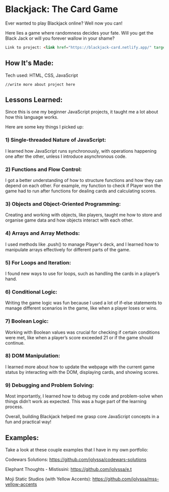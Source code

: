 # Blackjack: The Card Game

Ever wanted to play Blackjack online? Well now you can!

Here lies a game where randomness decides your fate. Will you get the Black Jack or will you forever wallow in your shame? 
```html
Link to project: <link href="https://blackjack-card.netlify.app/" target=_blank>
```

## How It's Made:
Tech used: HTML, CSS, JavaScript

`//write more about project here`


## Lessons Learned:

Since this is one my beginner JavaScript projects, it taught me a lot about how this language works.

 Here are some key things I picked up:

### 1) Single-threaded Nature of JavaScript:

I learned how JavaScript runs synchronously, with operations happening one after the other, unless I introduce asynchronous code.


### 2) Functions and Flow Control:

I got a better understanding of how to structure functions and how they can depend on each other. For example, my function to check if Player won the game had to run after functions for dealing cards and calculating scores.


### 3) Objects and Object-Oriented Programming:

Creating and working with objects, like players, taught me how to store and organise game data and how objects interact with each other.


### 4) Arrays and Array Methods:

I used methods like .push() to manage Player's deck, and I learned how to manipulate arrays effectively for different parts of the game.


### 5) For Loops and Iteration:

I found new ways to use for loops, such as handling the cards in a player’s hand.


### 6) Conditional Logic:

Writing the game logic was fun because I used a lot of if-else statements to manage different scenarios in the game, like when a player loses or wins.


### 7) Boolean Logic:

Working with Boolean values was crucial for checking if certain conditions were met, like when a player’s score exceeded 21 or if the game should continue.


### 8) DOM Manipulation:

I learned more about how to update the webpage with the current game status by interacting with the DOM, displaying cards, and showing scores.


### 9) Debugging and Problem Solving:

Most importantly, I learned how to debug my code and problem-solve when things didn’t work as expected. This was a huge part of the learning process.

Overall, building Blackjack helped me grasp core JavaScript concepts in a fun and practical way!

## Examples:
Take a look at these couple examples that I have in my own portfolio:

Codewars Solutions: https://github.com/jolyssa/codewars-solutions

Elephant Thoughts - Mistissini: https://github.com/jolyssa/e.t

Moji Static Studios (with Yellow Accents): https://github.com/jolyssa/mss-yellow-accents
